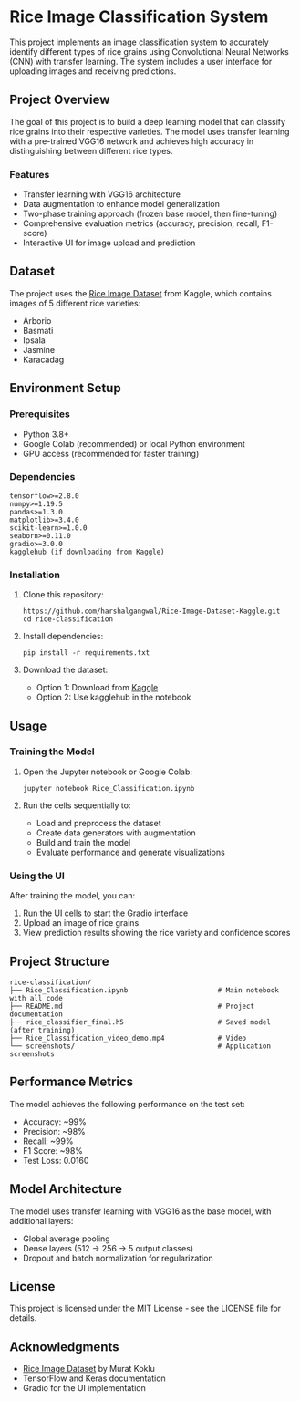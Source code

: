 # Rice Image Classification System

This project implements an image classification system to accurately identify different types of rice grains using Convolutional Neural Networks (CNN) with transfer learning. The system includes a user interface for uploading images and receiving predictions.

## Project Overview

The goal of this project is to build a deep learning model that can classify rice grains into their respective varieties. The model uses transfer learning with a pre-trained VGG16 network and achieves high accuracy in distinguishing between different rice types.

### Features

- Transfer learning with VGG16 architecture
- Data augmentation to enhance model generalization
- Two-phase training approach (frozen base model, then fine-tuning)
- Comprehensive evaluation metrics (accuracy, precision, recall, F1-score)
- Interactive UI for image upload and prediction

## Dataset

The project uses the [Rice Image Dataset](https://www.kaggle.com/datasets/muratkokludataset/rice-image-dataset) from Kaggle, which contains images of 5 different rice varieties:
- Arborio
- Basmati
- Ipsala
- Jasmine
- Karacadag

## Environment Setup

### Prerequisites

- Python 3.8+
- Google Colab (recommended) or local Python environment
- GPU access (recommended for faster training)

### Dependencies

```
tensorflow>=2.8.0
numpy>=1.19.5
pandas>=1.3.0
matplotlib>=3.4.0
scikit-learn>=1.0.0
seaborn>=0.11.0
gradio>=3.0.0
kagglehub (if downloading from Kaggle)
```

### Installation

1. Clone this repository:
   ```
   https://github.com/harshalgangwal/Rice-Image-Dataset-Kaggle.git
   cd rice-classification
   ```

2. Install dependencies:
   ```
   pip install -r requirements.txt
   ```

3. Download the dataset:
   - Option 1: Download from [Kaggle](https://www.kaggle.com/datasets/muratkokludataset/rice-image-dataset)
   - Option 2: Use kagglehub in the notebook

## Usage

### Training the Model

1. Open the Jupyter notebook or Google Colab:
   ```
   jupyter notebook Rice_Classification.ipynb
   ```

2. Run the cells sequentially to:
   - Load and preprocess the dataset
   - Create data generators with augmentation
   - Build and train the model
   - Evaluate performance and generate visualizations

### Using the UI

After training the model, you can:

1. Run the UI cells to start the Gradio interface
2. Upload an image of rice grains
3. View prediction results showing the rice variety and confidence scores

## Project Structure

```
rice-classification/
├── Rice_Classification.ipynb                      # Main notebook with all code
├── README.md                                      # Project documentation
├── rice_classifier_final.h5                       # Saved model (after training)
├── Rice_Classification_video_demo.mp4             # Video
└── screenshots/                                   # Application screenshots
```

## Performance Metrics

The model achieves the following performance on the test set:
- Accuracy: ~99%
- Precision: ~98%
- Recall: ~99%
- F1 Score: ~98%
- Test Loss: 0.0160

## Model Architecture

The model uses transfer learning with VGG16 as the base model, with additional layers:
- Global average pooling
- Dense layers (512 → 256 → 5 output classes)
- Dropout and batch normalization for regularization

## License

This project is licensed under the MIT License - see the LICENSE file for details.

## Acknowledgments

- [Rice Image Dataset](https://www.kaggle.com/datasets/muratkokludataset/rice-image-dataset) by Murat Koklu
- TensorFlow and Keras documentation
- Gradio for the UI implementation
